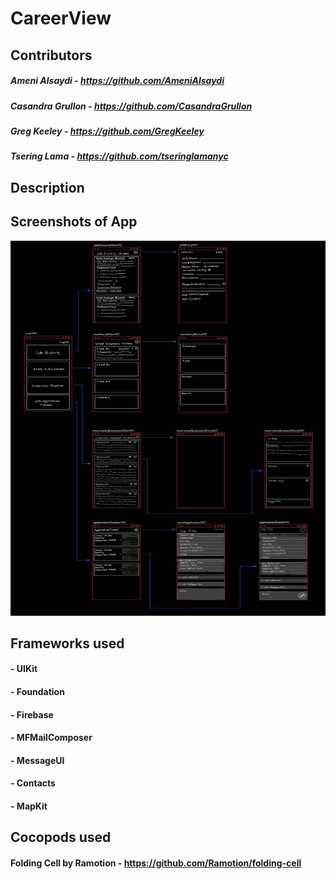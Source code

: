 # CareerView

## Contributors
##### **Ameni Alsaydi** - https://github.com/AmeniAlsaydi
##### **Casandra Grullon** - https://github.com/CasandraGrullon
##### **Greg Keeley** - https://github.com/GregKeeley
##### **Tsering Lama** - https://github.com/tseringlamanyc

## Description

## Screenshots of App

<img src="Media/Wireframe.jpg" alt="Wireframe" width="600" height="600" />


## Frameworks used
#### - UIKit 
#### - Foundation
#### - Firebase  
#### - MFMailComposer
#### - MessageUI
#### - Contacts
#### - MapKit

## Cocopods used
#### Folding Cell by Ramotion - https://github.com/Ramotion/folding-cell

